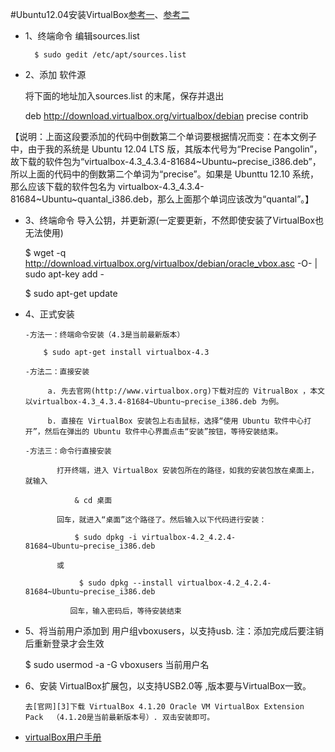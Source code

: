 #Ubuntu12.04安装VirtualBox[参考一][1]、[参考二][2]

* 1、终端命令 编辑sources.list
	
        $ sudo gedit /etc/apt/sources.list

* 2、添加 软件源

     将下面的地址加入sources.list 的末尾，保存并退出

	deb http://download.virtualbox.org/virtualbox/debian precise contrib

【说明：上面这段要添加的代码中倒数第二个单词要根据情况而变：在本文例子中，由于我的系统是 Ubuntu 12.04 LTS 版，其版本代号为“Precise Pangolin”，故下载的软件包为“virtualbox-4.3_4.3.4-81684~Ubuntu~precise_i386.deb”，所以上面的代码中的倒数第二个单词为“precise”。如果是 Ubunttu 12.10 系统，那么应该下载的软件包名为  virtualbox-4.3_4.3.4-81684~Ubuntu~quantal_i386.deb，那么上面那个单词应该改为“quantal”。】    


* 3、终端命令 导入公钥，并更新源(一定要更新，不然即使安装了VirtualBox也无法使用)

	$ wget -q http://download.virtualbox.org/virtualbox/debian/oracle_vbox.asc -O- | sudo apt-key add -

	$ sudo apt-get update

* 4、正式安装

      -方法一：终端命令安装（4.3是当前最新版本）
	
          $ sudo apt-get install virtualbox-4.3

      -方法二：直接安装

           a. 先去官网(http://www.virtualbox.org)下载对应的 VitrualBox ，本文以virtualbox-4.3_4.3.4-81684~Ubuntu~precise_i386.deb 为例。

           b. 直接在 VirtualBox 安装包上右击鼠标，选择“使用 Ubuntu 软件中心打开”，然后在弹出的 Ubuntu 软件中心界面点击“安装”按钮，等待安装结束。

      -方法三：命令行直接安装
        
             打开终端，进入 VirtualBox 安装包所在的路径，如我的安装包放在桌面上，就输入

                 & cd 桌面

             回车，就进入“桌面”这个路径了。然后输入以下代码进行安装：

                 $ sudo dpkg -i virtualbox-4.2_4.2.4-81684~Ubuntu~precise_i386.deb

             或

                  $ sudo dpkg --install virtualbox-4.2_4.2.4-81684~Ubuntu~precise_i386.deb

                回车，输入密码后，等待安装结束

* 5、将当前用户添加到 用户组vboxusers，以支持usb. 注：添加完成后要注销后重新登录才会生效

	$ sudo usermod -a -G vboxusers 当前用户名

* 6、安装 VirtualBox扩展包，以支持USB2.0等 ,版本要与VirtualBox一致。

      去[官网][3]下载 VirtualBox 4.1.20 Oracle VM VirtualBox Extension Pack  （4.1.20是当前最新版本号）. 双击安装即可。

* [virtualBox用户手册][4]


[1]: http://my.oschina.net/scorpius/blog/68289
[2]: http://wuyongzhiyi.blog.51cto.com/4461300/1049644
[3]: https://www.virtualbox.org/wiki/Downloads
[4]: http://dlc.sun.com.edgesuite.net/virtualbox/4.3.4/UserManual.pdf
